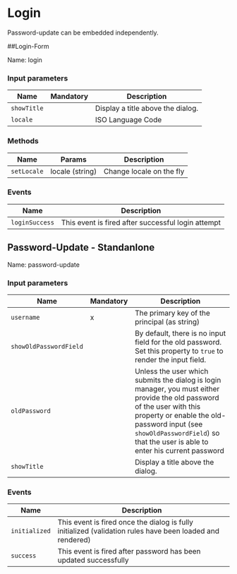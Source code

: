 # Login

Password-update can be embedded independently.

##Login-Form

Name: login

### Input parameters

| Name                   | Mandatory | Description
|------------------------|-----------|-------------
| `showTitle`            |           | Display a title above the dialog.
| `locale`               |           | ISO Language Code


### Methods

| Name                   | Params    | Description
|------------------------|-----------|-------------
| `setLocale`            | locale (string)          | Change locale on the fly



### Events

| Name                   | Description
|------------------------|------------
| `loginSuccess`         | This event is fired after successful login attempt



## Password-Update - Standanlone

Name: password-update

### Input parameters

| Name                   | Mandatory | Description
|------------------------|-----------|-------------
| `username`             | x         | The primary key of the principal (as string)
| `showOldPasswordField` |           | By default, there is no input field for the old password. Set this property to `true` to render the input field. |
| `oldPassword`          |           | Unless the user which submits the dialog is login manager, you must either provide the old password of the user with this property or enable the old-password input (see `showOldPasswordField`) so that the user is able to enter his current password
| `showTitle`            |           | Display a title above the dialog.

### Events

| Name                   | Description
|------------------------|------------
| `initialized`          | This event is fired once the dialog is fully initialized (validation rules have been loaded and rendered)
| `success`              | This event is fired after password has been updated successfully

